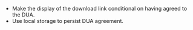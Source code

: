 - Make the display of the download link conditional on having agreed to the DUA.
- Use local storage to persist DUA agreement.
